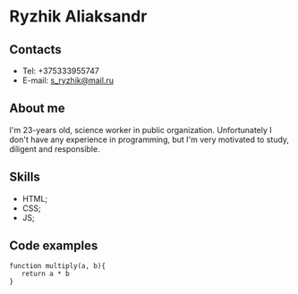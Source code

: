 # Ryzhik Aliaksandr

## Contacts
* Tel: +375333955747 
* E-mail: s_ryzhik@mail.ru

## About me
I'm 23-years old, science worker in public organization. Unfortunately I don't have any experience in programming, but I'm very motivated to study, diligent and responsible.

## Skills
* HTML;
* CSS;
* JS;

## Code examples

```
function multiply(a, b){
   return a * b
}
```